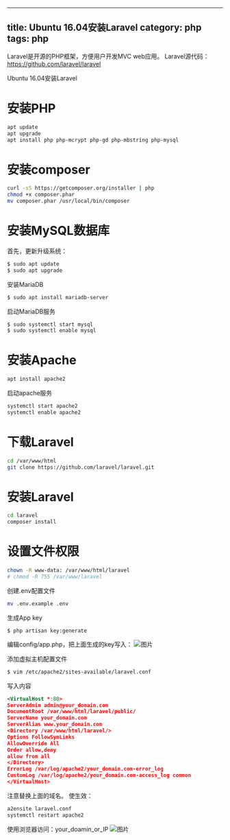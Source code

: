 
---
title:  Ubuntu 16.04安装Laravel
category:  php
tags: php
---

Laravel是开源的PHP框架，方便用户开发MVC web应用。
Laravel源代码：https://github.com/laravel/laravel
<!--more-->
Ubuntu 16.04安装Laravel

# 安装PHP
```bash
apt update
apt upgrade
apt install php php-mcrypt php-gd php-mbstring php-mysql
```

# 安装composer
```bash
curl -sS https://getcomposer.org/installer | php
chmod +x composer.phar
mv composer.phar /usr/local/bin/composer
```
# 安装MySQL数据库

首先，更新升级系统：
```bash
$ sudo apt update
$ sudo apt upgrade
```
安装MariaDB
```bash
$ sudo apt install mariadb-server
```
启动MariaDB服务
```bash
$ sudo systemctl start mysql
$ sudo systemctl enable mysql
```

# 安装Apache
```bash
apt install apache2
```
启动apache服务
```bash
systemctl start apache2
systemctl enable apache2
```

# 下载Laravel
```bash
cd /var/www/html
git clone https://github.com/laravel/laravel.git
```
# 安装Laravel
```bash
cd laravel
composer install
```
# 设置文件权限
```bash
chown -R www-data: /var/www/html/laravel
# chmod -R 755 /var/www/laravel
```
创建.env配置文件
```bash
mv .env.example .env
```
生成App key
```
$ php artisan key:generate
```
编辑config/app.php，把上面生成的key写入：
![图片](http://www.linuxdiyf.com/linux/uploads/allimg/161031/2-161031222930449.jpg)

添加虚拟主机配置文件
```bash
$ vim /etc/apache2/sites-available/laravel.conf
```
写入内容
```xml
<VirtualHost *:80>
ServerAdmin admin@your_domain.com
DocumentRoot /var/www/html/laravel/public/
ServerName your_domain.com
ServerAlias www.your_domain.com
<Directory /var/www/html/laravel/>
Options FollowSymLinks
AllowOverride All
Order allow,deny
allow from all
</Directory>
ErrorLog /var/log/apache2/your_domain.com-error_log
CustomLog /var/log/apache2/your_domain.com-access_log common
</VirtualHost>
```
注意替换上面的域名。
使生效：
```bash
a2ensite laravel.conf
systemctl restart apache2
```
使用浏览器访问：your_doamin_or_IP
![图片](http://www.linuxdiyf.com//linux/uploads/allimg/161031/2-1610312229415M.JPG)
